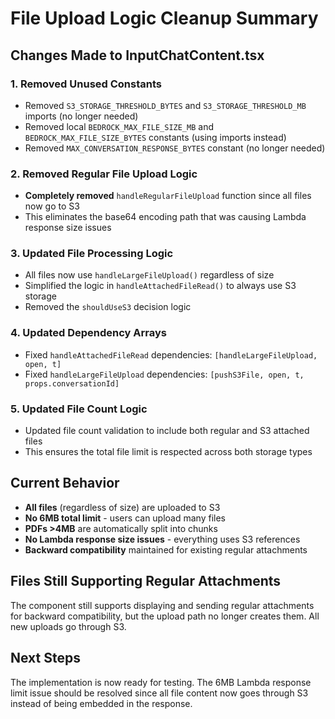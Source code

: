 # File Upload Logic Cleanup Summary

## Changes Made to InputChatContent.tsx

### 1. Removed Unused Constants
- Removed `S3_STORAGE_THRESHOLD_BYTES` and `S3_STORAGE_THRESHOLD_MB` imports (no longer needed)
- Removed local `BEDROCK_MAX_FILE_SIZE_MB` and `BEDROCK_MAX_FILE_SIZE_BYTES` constants (using imports instead)
- Removed `MAX_CONVERSATION_RESPONSE_BYTES` constant (no longer needed)

### 2. Removed Regular File Upload Logic
- **Completely removed** `handleRegularFileUpload` function since all files now go to S3
- This eliminates the base64 encoding path that was causing Lambda response size issues

### 3. Updated File Processing Logic
- All files now use `handleLargeFileUpload()` regardless of size
- Simplified the logic in `handleAttachedFileRead()` to always use S3 storage
- Removed the `shouldUseS3` decision logic

### 4. Updated Dependency Arrays
- Fixed `handleAttachedFileRead` dependencies: `[handleLargeFileUpload, open, t]`
- Fixed `handleLargeFileUpload` dependencies: `[pushS3File, open, t, props.conversationId]`

### 5. Updated File Count Logic
- Updated file count validation to include both regular and S3 attached files
- This ensures the total file limit is respected across both storage types

## Current Behavior
- **All files** (regardless of size) are uploaded to S3
- **No 6MB total limit** - users can upload many files
- **PDFs >4MB** are automatically split into chunks
- **No Lambda response size issues** - everything uses S3 references
- **Backward compatibility** maintained for existing regular attachments

## Files Still Supporting Regular Attachments
The component still supports displaying and sending regular attachments for backward compatibility, but the upload path no longer creates them. All new uploads go through S3.

## Next Steps
The implementation is now ready for testing. The 6MB Lambda response limit issue should be resolved since all file content now goes through S3 instead of being embedded in the response.
